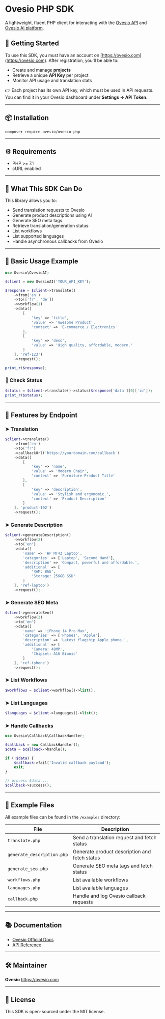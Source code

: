 # Ovesio PHP SDK

A lightweight, fluent PHP client for interacting with the [Ovesio API](https://api.ovesio.com/docs/) and [Ovesio AI platform](https://ovesio.com).

## 🔐 Getting Started

To use this SDK, you must have an account on [https://ovesio.com](https://ovesio.com). After registration, you'll be able to:

- Create and manage **projects**
- Retrieve a unique **API Key** per project
- Monitor API usage and translation stats

👉 Each project has its own API key, which must be used in API requests. You can find it in your Ovesio dashboard under **Settings → API Token**.

---

## 📦 Installation

```bash
composer require ovesio/ovesio-php
```

---

## ⚙️ Requirements

- PHP >= 7.1
- cURL enabled

---

## 🚀 What This SDK Can Do

This library allows you to:

- Send translation requests to Ovesio
- Generate product descriptions using AI
- Generate SEO meta tags
- Retrieve translation/generation status
- List workflows
- List supported languages
- Handle asynchronous callbacks from Ovesio

---

## 🔧 Basic Usage Example

```php
use Ovesio\OvesioAI;

$client = new OvesioAI('YOUR_API_KEY');

$response = $client->translate()
    ->from('en')
    ->to(['fr', 'de'])
    ->workflow(1)
    ->data([
        [
            'key' => 'title',
            'value' => 'Awesome Product',
            'context' => 'E-commerce / Electronics'
        ],
        [
            'key' => 'desc',
            'value' => 'High quality, affordable, modern.'
        ]
    ], 'ref-123')
    ->request();

print_r($response);
```

### 🔄 Check Status
```php
$status = $client->translate()->status($response['data'][0]['id']);
print_r($status);
```

---

## 🧠 Features by Endpoint

### ➤ Translation
```php
$client->translate()
    ->from('en')
    ->to('fr')
    ->callbackUrl('https://yourdomain.com/callback')
    ->data([
        [
            'key' => 'name',
            'value' => 'Modern Chair',
            'context' => 'Furniture Product Title'
        ],
        [
            'key' => 'description',
            'value' => 'Stylish and ergonomic.',
            'context' => 'Product Description'
        ]
    ], 'product-102')
    ->request();
```

### ➤ Generate Description
```php
$client->generateDescription()
    ->workflow(2)
    ->to('en')
    ->data([
        'name' => 'HP MT43 Laptop',
        'categories' => ['Laptop', 'Second Hand'],
        'description' => 'Compact, powerful and affordable.',
        'additional' => [
            'RAM: 8GB',
            'Storage: 256GB SSD'
        ]
    ], 'ref-laptop')
    ->request();
```

### ➤ Generate SEO Meta
```php
$client->generateSeo()
    ->workflow(3)
    ->to('en')
    ->data([
        'name' => 'iPhone 14 Pro Max',
        'categories' => ['Phones', 'Apple'],
        'description' => 'Latest flagship Apple phone.',
        'additional' => [
            'Camera: 48MP',
            'Chipset: A16 Bionic'
        ]
    ], 'ref-iphone')
    ->request();
```

### ➤ List Workflows
```php
$workflows = $client->workflow()->list();
```

### ➤ List Languages
```php
$languages = $client->languages()->list();
```

### ➤ Handle Callbacks
```php
use Ovesio\Callback\CallbackHandler;

$callback = new CallbackHandler();
$data = $callback->handle();

if (!$data) {
    $callback->fail('Invalid callback payload');
    exit;
}

// process $data ...
$callback->success();
```

---

## 📂 Example Files

All example files can be found in the `/examples` directory:

| File                     | Description                               |
|--------------------------|-------------------------------------------|
| `translate.php`          | Send a translation request and fetch status |
| `generate_description.php` | Generate product description and fetch status |
| `generate_seo.php`       | Generate SEO meta tags and fetch status    |
| `workflows.php`          | List available workflows                   |
| `languages.php`          | List available languages                   |
| `callback.php`           | Handle and log Ovesio callback requests    |

---

## 📚 Documentation

- [Ovesio Official Docs](https://ovesio.com/docs/)
- [API Reference](https://api.ovesio.com/docs/)

---

## 🛠 Maintainer

**Ovesio**
https://ovesio.com

---

## 📄 License

This SDK is open-sourced under the MIT license.
